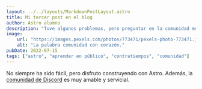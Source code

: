 ```yaml
---
layout: ../../layouts/MarkdownPostLayout.astro
title: Mi tercer post en el blog
author: Astro alumno
description: "Tuve algunos problemas, pero preguntar en la comunidad me ayudó mucho."
image:
    url: "https://images.pexels.com/photos/773471/pexels-photo-773471.jpeg?auto=compress&cs=tinysrgb&w=600"
    alt: "La palabra comunidad con corazón."
pubDate: 2022-07-15
tags: ["astro", "aprender en público", "contratiempos", "comunidad"]
---
```

No siempre ha sido fácil, pero disfruto construyendo con Astro. Además, la [comunidad de Discord](https://astro.build/chat) es muy amable y servicial.